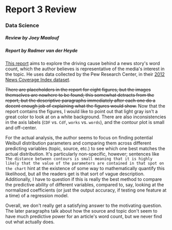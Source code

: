# Report 3 Review
### Data Science
##### Review by Joey Maalouf
##### Report by Radmer van der Heyde

[This report](https://github.com/rvanderheyde/ThinkStats2/blob/master/reports/report3.md) aims to explore the driving cause behind a news story's word count, which the author believes is representative of the media's interest in the topic. He uses data collected by the Pew Research Center, in their [2012 News Coverage Index dataset](http://www.journalism.org/datasets/2012-news-coverage-index-data-set/).

~~There are placeholders in the report for eight figures, but the images themselves are nowhere to be found; this somewhat detracts from the report, but the descriptive paragraphs immediately after each one do a decent enough job of explaining what the figures would show.~~ Now that the report contains the figures, I would like to point out that light gray isn't a great color to look at on a white background. There are also inconsistencies in the axis labels (`CDF` vs. `Cdf`, `works` vs. `words`), and the contour plot is small and off-center.

For the actual analysis, the author seems to focus on finding potential Weibull distribution parameters and comparing them across different predicting variables (topic, source, etc.) to see which one best matches the actual distribution. It's particularly non-specific, however; sentences like `The distance between contours is small meaning that it is highly likely that the value of the parameters are contained in that spot on the chart` hint at the existence of some way to mathematically quantify this likelihood, but all the readers get is that sort of vague description. Additionally, I have to question if this is really the best method to compare the predictive ability of different variables, compared to, say, looking at the normalized coefficients (or just the output accuracy, if testing one feature at a time) of a regression model.

Overall, we don't really get a satisfying answer to the motivating question. The later paragraphs talk about how the source and topic don't seem to have much predictive power for an article's word count, but we never find out what actually does.
